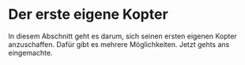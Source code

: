 # Der erste eigene Kopter

In diesem Abschnitt geht es darum, sich seinen ersten eigenen Kopter anzuschaffen. Dafür gibt es mehrere Möglichkeiten. Jetzt gehts ans eingemachte.
